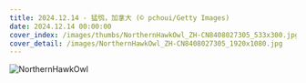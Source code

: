 ```yaml
---
title: 2024.12.14 - 猛鸮，加拿大 (© pchoui/Getty Images)
date: 2024.12.14 00:00:00
cover_index: /images/thumbs/NorthernHawkOwl_ZH-CN8408027305_533x300.jpg
cover_detail: /images/NorthernHawkOwl_ZH-CN8408027305_1920x1080.jpg
---
```


![NorthernHawkOwl](/images/NorthernHawkOwl_ZH-CN8408027305_1920x1080.jpg)

